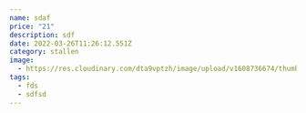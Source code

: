 ```yaml
---
name: sdaf
price: "21"
description: sdf
date: 2022-03-26T11:26:12.551Z
category: stallen
image:
  - https://res.cloudinary.com/dta9vptzh/image/upload/v1608736674/thumbnail_post2_887c52edfd.png
tags:
  - fds
  - sdfsd
---
```

